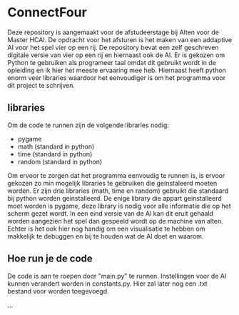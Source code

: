 # ConnectFour
Deze repository is aangemaakt voor de afstudeerstage bij Alten voor de Master HCAI. De opdracht voor het afsturen is het maken van een addaptive AI voor het spel vier op een rij. De repository bevat een zelf geschreven digitale versie van vier op een rij en hiernaast ook de AI. Er is gekozen om Python te gebruiken als programeer taal omdat dit gebruikt wordt in de opleiding en ik hier het meeste ervaaring mee heb. Hiernaast heeft python enorm veer libraries waardoor het eenvoudiger is om het programma voor dit project te schrijven. 

## libraries
Om de code te runnen zijn de volgende libraries nodig:
- pygame 
- math (standard in python)
- time (standard in python)
- random (standard in python)

Om ervoor te zorgen dat het programma eenvoudig te runnen is, is ervoor gekozen zo min mogelijk libraries te gebruiken die geinstaleerd moeten worden. Er zijn drie libraries (math, time en random) gebruikt die standaard bij python worden geinstalleerd. De enige library die appart geinstalleerd moet worden is pygame, deze library is nodig voor alle informatie die op het scherm gezet wordt. In een eind versie van de AI kan dit eruit gehaald worden aangezien het spel dan gespeeld wordt op de machine van alten. Echter is het ook hier nog handig om een visualisatie te hebben om makkelijk te debuggen en bij te houden wat de AI doet en waarom.  

## Hoe run je de code
De code is aan te roepen door "main.py" te runnen. 
Instellingen voor de AI kunnen verandert worden in constants.py. Hier zal later nog een .txt bestand voor worden toegevoegd. 

...
